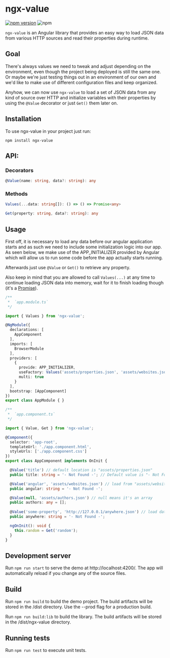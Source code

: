 # ngx-value

[![npm version](https://badge.fury.io/js/ngx-value.svg)](https://badge.fury.io/js/ngx-value)
![npm](https://img.shields.io/npm/dt/ngx-value)

`ngx-value` is an Angular library that provides an easy way to load JSON data from various HTTP sources and read their properties during runtime.

## Goal

There's always values we need to tweak and adjust depending on the environment, even though the project being deployed is still the same one. Or maybe we're just testing things out in an environment of our own and we'd like to make use of different configuration files and keep organized.

Anyhow, we can now use `ngx-value` to load a set of JSON data from any kind of source over HTTP and initialize variables with their properties by using the `@Value` decorator or just `Get()` them later on.

## Installation

To use ngx-value in your project just run:

```
npm install ngx-value
```

## API:

### Decorators
```ts
@Value(name: string, data?: string): any
```

### Methods
```ts
Values(...data: string[]): () => () => Promise<any>
```

```ts
Get(property: string, data?: string): any
```

## Usage

First off, it is necessary to load any data before our angular application starts and as such we need to include some initialization logic into our app. As seen below, we make use of the APP_INITIALIZER provided by Angular which will allow us to run some code before the app actually starts running.

Afterwards just use `@Value` or `Get()` to retrieve any property.

Also keep in mind that you are allowed to call `Values(...)` at any time to continue loading JSON data into memory, wait for it to finish loading though (it's a [Promise](https://developer.mozilla.org/en-US/docs/Web/JavaScript/Reference/Global_Objects/Promise)).

```ts
/**
 *  `app.module.ts`
 */

import { Values } from 'ngx-value';

@NgModule({
  declarations: [
    AppComponent
  ],
  imports: [
    BrowserModule
  ],
  providers: [
    {
      provide: APP_INITIALIZER,
      useFactory: Values('assets/properties.json', 'assets/websites.json', 'assets/authors.json'),
      multi: true
    }
  ],
  bootstrap: [AppComponent]
})
export class AppModule { }
```

```ts
/**
 *  `app.component.ts`
 */

import { Value, Get } from 'ngx-value';

@Component({
  selector: 'app-root',
  templateUrl: './app.component.html',
  styleUrls: ['./app.component.css']
})
export class AppComponent implements OnInit {

  @Value('title') // default location is "assets/properties.json"
  public title: string = '- Not Found -'; // Default value is "- Not Found -"

  @Value('angular', 'assets/websites.json') // load from "assets/websites.json"
  public angular: string = '- Not Found -';

  @Value(null, 'assets/authors.json') // null means it's an array
  public authors: any = [];
  
  @Value('some-property', 'http://127.0.0.1/anywhere.json') // load data from some other site
  public anywhere: string = '- Not Found -';

  ngOnInit(): void {
    this.random = Get('random');
  }
}
```
## Development server

Run `npm run start` to serve the demo at http://localhost:4200/. The app will automatically reload if you change any of the source files.

## Build

Run `npm run build` to build the demo project. The build artifacts will be stored in the /dist directory. Use the --prod flag for a production build.

Run `npm run build:lib` to build the library. The build artifacts will be stored in the /dist/ngx-value directory.

## Running tests

Run `npm run test` to execute unit tests.
